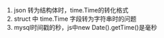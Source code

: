 1. json 转为结构体时，time.Time的转化格式
2. struct 中 time.Time 字段转为字符串时的问题
3. mysql时间戳的秒，js中new Date().getTime()是毫秒